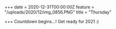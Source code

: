+++
date = 2020-12-31T00:00:00Z
feature = "/uploads/2020/12/img_0856.PNG"
title = "Thursday"

+++
Countdown begins...! Get ready for 2021 :)